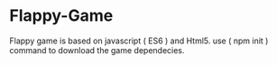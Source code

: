 # Flappy-Game
Flappy game is based on javascript ( ES6 ) and Html5.
use ( npm init ) command to download the game dependecies.
